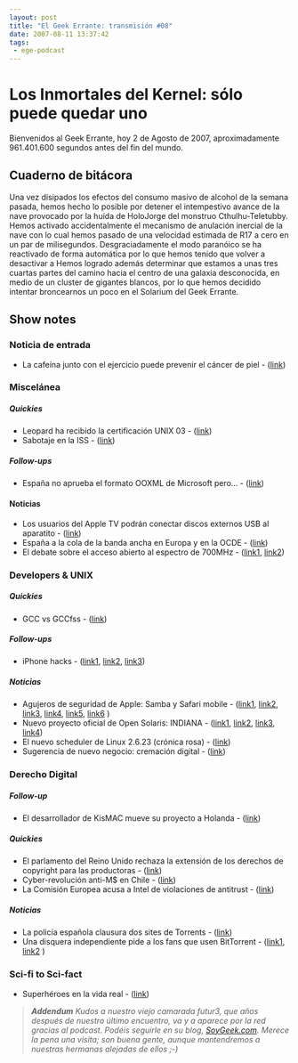 ```yaml
---
layout: post
title: "El Geek Errante: transmisión #08"
date: 2007-08-11 13:37:42
tags:
 - ege-podcast
---
```


# Los Inmortales del Kernel: sólo puede quedar uno
Bienvenidos al Geek Errante, hoy 2 de Agosto de 2007, aproximadamente 961.401.600 segundos antes del fin del mundo.

## Cuaderno de bitácora
Una vez disipados los efectos del consumo masivo de alcohol de la semana pasada, hemos hecho lo posible por detener el intempestivo avance de la nave provocado por la huída de HoloJorge del monstruo Cthulhu-Teletubby. Hemos activado accidentalmente el mecanismo de anulación inercial de la nave con lo cual hemos pasado de una velocidad estimada de R17 a cero en un par de milisegundos. Desgraciadamente el modo paranóico se ha reactivado de forma automática por lo que hemos tenido que volver a desactivar a Hemos logrado además determinar que estamos a unas tres cuartas partes del camino hacia el centro de una galaxia desconocida, en medio de un cluster de gigantes blancos, por lo que hemos decidido intentar broncearnos un poco en el Solarium del Geek Errante.

## Show notes

### Noticia de entrada
- La cafeína junto con el ejercicio puede prevenir el cáncer de piel - ([link](http://www.reuters.com/article/us-cancer-skin-caffeine-idUSN3042095220070730))

### Miscelánea

##### Quickies
- Leopard ha recibido la certificación UNIX 03 - ([link](http://arstechnica.com/apple/2007/08/mac-os-x-leopard-receives-unix-03-certification/))
- Sabotaje en la ISS - ([link](http://www.chron.com/news/nation-world/article/NASA-investigates-possible-sabotage-of-recorder-1828036.php))

##### Follow-ups
- España no aprueba el formato OOXML de Microsoft pero… - ([link](http://web.archive.org/web/20071015203019/http://www.kriptopolis.org/espanha-no-aprueba-ooxml))

#### Noticias
- Los usuarios del Apple TV podrán conectar discos externos USB al aparatito - ([link](https://www.engadget.com/2007/07/28/apple-tv-usb-hard-drive-patch-has-arrived/))
- España a la cola de la banda ancha en Europa y en la OCDE - ([link](https://bandaancha.eu/articulos/espana-cola-banda-ancha-europa-ocde-4900))
- El debate sobre el acceso abierto al espectro de 700MHz - ([link1](http://www.dailywireless.org/2007/07/31/fcc-limited-open-access-no-wholesale-requirement-for-700-mhz/), [link2](http://web.archive.org/web/20071110041551/http://thecommandline.net/2007/07/30/open-access-to-700mhz-debate-wraps-tomorrow/))

### Developers & UNIX

##### Quickies
- GCC vs GCCfss - ([link](http://web.archive.org/web/20081202173407/http://blogs.sun.com/alexey/entry/gcc_vs_gccfss_vs_studio))

##### Follow-ups
- iPhone hacks - ([link1](https://www.engadget.com/2007/07/29/iphone-hello-world-binary-released/), [link2](http://web.archive.org/web/20081203210410/http://www.macsimumnews.com/index.php/archive/iphone_hacked_in_australia), [link3](http://gizmodo.com/284614/iphone-reverse-engineering-opens-new-door-to-total-unlock))

##### Noticias
- Agujeros de seguridad de Apple: Samba y Safari mobile - ([link1](http://web.archive.org/web/20071121094716/http://macenstein.com/default/archives/740), [link2](http://www.pcworld.com/article/135184/article.html), [link3](http://web.archive.org/web/20071109173737/http://risesecurity.org/blog/entry/2/), [link4](http://www.macnn.com/articles/07/07/27/iphone.and.black.hat.2007/), [link5](http://web.archive.org/web/20070715161249/http://news.yahoo.com/s/infoworld/20070712/tc_infoworld/90154), [link6](http://web.archive.org/web/20071101070902/http://www.securityevaluators.com/iphone/) )
- Nuevo proyecto oficial de Open Solaris: INDIANA - ([link1](http://web.archive.org/web/20070915144543/http://mail.opensolaris.org/pipermail/indiana-discuss/2007-June/000043.html), [link2](http://www.theregister.co.uk/2007/07/29/sun_projectindiana_oscon/), [link3](https://linux.slashdot.org/story/07/07/29/1546206/sun-says-project-indiana-is-not-a-linux-copy), [link4](http://web.archive.org/web/20071111113401/http://www.gnusolaris.org/gswiki))
- El nuevo scheduler de Linux 2.6.23 (crónica rosa) - ([link](https://linux.slashdot.org/story/07/07/28/1836247/torvalds-explains-scheduler-decision))
- Sugerencia de nuevo negocio: cremación digital - ([link](http://hubpages.com/health/What-is-digital-graveyard))

### Derecho Digital

##### Follow-up
- El desarrollador de KisMAC mueve su proyecto a Holanda - ([link](https://politics.slashdot.org/story/07/05/31/1629259/germany-declares-hacking-tools-illegal))

##### Quickies
- El parlamento del Reino Unido rechaza la extensión de los derechos de copyright para las productoras - ([link](https://techcrunch.com/2007/07/24/the-uk-says-no-to-over-50-year-music-copyright/))
- Cyber-revolución anti-M$ en Chile - ([link](https://www.enriquedans.com/2007/07/el-movimiento-chileno-de-liberacion-digital-en-smart-mobs.html))
- La Comisión Europea acusa a Intel de violaciones de antitrust - ([link](http://www.theregister.co.uk/2007/07/27/intel_european_commission_objections/))

##### Noticias
- La policía española clausura dos sites de Torrents - ([link](https://torrentfreak.com/bittorrent-sites-shut-down-admins-arrested/))
- Una disquera independiente pide a los fans que usen BitTorrent - ([link1](http://web.archive.org/web/20071104021656/http://www.labrador.se/news.php3?lab=070719.080323), [link2](http://web.archive.org/web/20071102042339/http://thepiratebay.org/tor/3751261/Labrador_Summer_Sampler_2007_-_incl_track_names) )

### Sci-fi to Sci-fact
- Superhéroes en la vida real - ([link](http://web.archive.org/web/20071023063535/http://www.oddee.com/item_87762.aspx))

> ***Addendum***
> *Kudos a nuestro viejo camarada futur3, que años después de nuestro último encuentro, va y a aparece por la red gracias al podcast. Podéis seguirle en su blog, [SoyGeek.com](http://web.archive.org/web/20071104140951/http://www.soygeek.com/). Merece la pena una visita; son buena gente, aunque mantendremos a nuestras hermanas alejadas de ellos ;-)*

